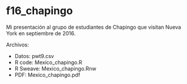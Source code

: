 # f16_chapingo

Mi presentación al grupo de estudiantes de Chapingo que visitan Nueva York en septiembre de 2016.

Archivos:

- Datos: pwt9.csv
- R code: Mexico_chapingo.R
- R Sweave: Mexico_chapingo.Rnw
- PDF: Mexico_chapingo.pdf
